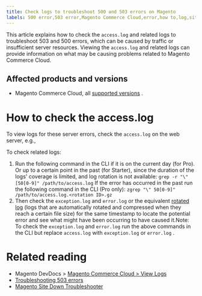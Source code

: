 ```yaml
---
title: Check logs to troubleshoot 500 and 503 errors on Magento
labels: 500 error,503 error,Magento Commerce Cloud,error,how to,log,site down,site not loading
---
```


This article explains how to check the `access.log` and related logs to troubleshoot 503 and 500 errors, which can be caused by traffic or insufficient server resources. Viewing the `access.log` and related logs can provide information on what may be causing problems related to Magento Commerce Cloud.

## Affected products and versions

* Magento Commerce Cloud, all [supported versions](https://magento.com/sites/default/files/magento-software-lifecycle-policy.pdf) .

# How to check the access.log

To view logs for these server errors, check the `access.log` on the web server, e.g., <ip address> <timestamp> <request uri> <response code> <referer url>

To check related logs:

1. Run the following command in the CLI if it is on the current day (for Pro). Or up to a certain point in the past (for Starter), since the duration of the logs' coverage is limited, and log rotation is not available: `grep -r "\" [50[0-9]" /path/to/access.log` If the error has occurred in the past run the following command in the CLI (Pro only): `zgrep "\" 50[0-9]" /path/to/access.log.<rotation ID>.gz` 
1. Then check the `exception.log` and `error.log` or the equivalent [rotated log](https://devdocs.magento.com/guides/v2.4/install-gde/install/post-install-config.html#log-rotation) (logs that are automatically rotated and compressed when they reach a certain file size) for the same timestamp to locate the potential error and see what might have been occurring to have caused it.Note: To check the `exception.log` and `error.log` run the above commands in the CLI but replace `access.log` with `exception.log` or `error.log` .

# Related reading

* Magento DevDocs > [Magento Commerce Cloud > View Logs](https://devdocs.magento.com/cloud/project/log-locations.html) 
* [Troubleshooting 503 errors](https://support.magento.com/hc/en-us/articles/360034631211)
* [Magento Site Down Troubleshooter](https://support.magento.com/hc/en-us/articles/360029351531)

